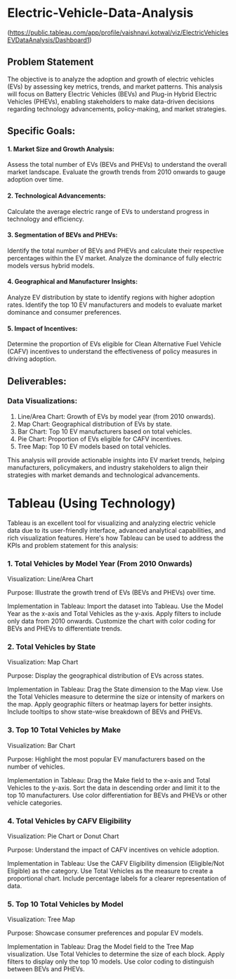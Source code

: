 # Electric-Vehicle-Data-Analysis
(https://public.tableau.com/app/profile/vaishnavi.kotwal/viz/ElectricVehiclesEVDataAnalysis/Dashboard1)

## Problem Statement
The objective is to analyze the adoption and growth of electric vehicles (EVs) by assessing key metrics, trends, and market patterns. This analysis will focus on Battery Electric Vehicles (BEVs) and Plug-in Hybrid Electric Vehicles (PHEVs), enabling stakeholders to make data-driven decisions regarding technology advancements, policy-making, and market strategies.

## Specific Goals:
#### 1. Market Size and Growth Analysis:

Assess the total number of EVs (BEVs and PHEVs) to understand the overall market landscape.
Evaluate the growth trends from 2010 onwards to gauge adoption over time.

#### 2. Technological Advancements:

Calculate the average electric range of EVs to understand progress in technology and efficiency.
#### 3. Segmentation of BEVs and PHEVs:

Identify the total number of BEVs and PHEVs and calculate their respective percentages within the EV market.
Analyze the dominance of fully electric models versus hybrid models.

#### 4. Geographical and Manufacturer Insights:

Analyze EV distribution by state to identify regions with higher adoption rates.
Identify the top 10 EV manufacturers and models to evaluate market dominance and consumer preferences.

#### 5. Impact of Incentives:

Determine the proportion of EVs eligible for Clean Alternative Fuel Vehicle (CAFV) incentives to understand the effectiveness of policy measures in driving adoption.

## Deliverables:
### Data Visualizations:

1. Line/Area Chart: Growth of EVs by model year (from 2010 onwards).
2. Map Chart: Geographical distribution of EVs by state.
3. Bar Chart: Top 10 EV manufacturers based on total vehicles.
4. Pie Chart: Proportion of EVs eligible for CAFV incentives.
5. Tree Map: Top 10 EV models based on total vehicles.

This analysis will provide actionable insights into EV market trends, helping manufacturers, policymakers, and industry stakeholders to align their strategies with market demands and technological advancements.

# Tableau (Using Technology)

Tableau is an excellent tool for visualizing and analyzing electric vehicle data due to its user-friendly interface, advanced analytical capabilities, and rich visualization features. Here's how Tableau can be used to address the KPIs and problem statement for this analysis:

### 1. Total Vehicles by Model Year (From 2010 Onwards)

Visualization: Line/Area Chart

Purpose: Illustrate the growth trend of EVs (BEVs and PHEVs) over time.

Implementation in Tableau: 
Import the dataset into Tableau.
Use the Model Year as the x-axis and Total Vehicles as the y-axis.
Apply filters to include only data from 2010 onwards.
Customize the chart with color coding for BEVs and PHEVs to differentiate trends.

### 2. Total Vehicles by State

Visualization: Map Chart

Purpose: Display the geographical distribution of EVs across states.

Implementation in Tableau:
Drag the State dimension to the Map view.
Use the Total Vehicles measure to determine the size or intensity of markers on the map.
Apply geographic filters or heatmap layers for better insights.
Include tooltips to show state-wise breakdown of BEVs and PHEVs.

### 3. Top 10 Total Vehicles by Make

Visualization: Bar Chart

Purpose: Highlight the most popular EV manufacturers based on the number of vehicles.

Implementation in Tableau:
Drag the Make field to the x-axis and Total Vehicles to the y-axis.
Sort the data in descending order and limit it to the top 10 manufacturers.
Use color differentiation for BEVs and PHEVs or other vehicle categories.

### 4. Total Vehicles by CAFV Eligibility

Visualization: Pie Chart or Donut Chart

Purpose: Understand the impact of CAFV incentives on vehicle adoption.

Implementation in Tableau:
Use the CAFV Eligibility dimension (Eligible/Not Eligible) as the category.
Use Total Vehicles as the measure to create a proportional chart.
Include percentage labels for a clearer representation of data.

### 5. Top 10 Total Vehicles by Model

Visualization: Tree Map

Purpose: Showcase consumer preferences and popular EV models.

Implementation in Tableau:
Drag the Model field to the Tree Map visualization.
Use Total Vehicles to determine the size of each block.
Apply filters to display only the top 10 models.
Use color coding to distinguish between BEVs and PHEVs.



